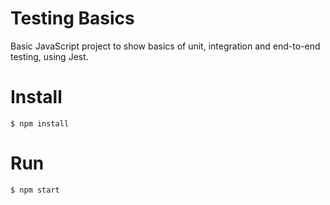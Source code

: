 # Testing Basics

Basic JavaScript project to show basics of unit, integration and end-to-end testing, using Jest.

# Install

    $ npm install

# Run

    $ npm start
